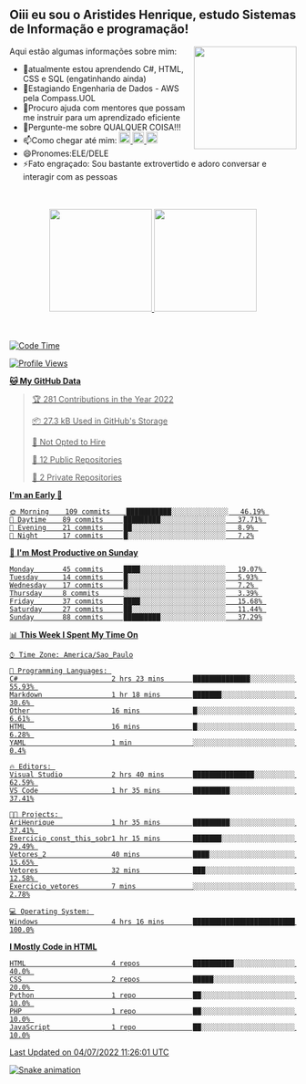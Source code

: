 ## Oiii eu sou o Aristides Henrique, estudo Sistemas de Informação e programação!

<div >
Aqui estão algumas informações sobre mim:<img align="right" height="180em" src="https://user-images.githubusercontent.com/97318481/177042589-45d62122-82a9-4a32-b3a7-87b322825b2f.png">
</div>

- 🌱atualmente estou aprendendo C#, HTML, CSS e SQL (engatinhando ainda)
- 👯Estagiando Engenharia de Dados - AWS pela Compass.UOL
- 🤔Procuro ajuda com mentores que possam me instruir para um aprendizado eficiente
- 💬Pergunte-me sobre QUALQUER COISA!!!
- 📫Como chegar até mim:
  <a href="https://www.instagram.com/aryhenry/" target="_blank">
  <img src="https://img.shields.io/badge/-Instagram-%23E4405F?style=for-the-badge&logo=instagram&logoColor=black" height="20px">
  </a>
  <a href="https://www.linkedin.com/in/aristides-henrique/" target="_blank">
  <img src="https://img.shields.io/badge/-LinkedIn-%230077B5?style=for-the-badge&logo=linkedin&logoColor=black" height="20px">
  </a> 
  <a href="mailto:arihenriqueuna@gmail.com">
  <img src="https://img.shields.io/badge/-Gmail-%23333?style=for-the-badge&logo=gmail&logoColor=white" height="20px">
  </a>
- 😄Pronomes:ELE/DELE
- ⚡Fato engraçado: Sou bastante extrovertido e adoro conversar e interagir com as pessoas
<br/>
<br/>
<div align="center">
  <a href="https://github.com/arihenrique">
  <img height="180em" src="https://github-readme-stats.vercel.app/api?username=arihenrique&show_icons=true&theme=dracula&include_all_commits=true&count_private=true"/>
  <img height="180em" src="https://github-readme-stats.vercel.app/api/top-langs/?username=arihenrique&layout=compact&langs_count=7&theme=dracula"/>
</div><br/><br/>

<!--START_SECTION:waka-->
![Code Time](http://img.shields.io/badge/Code%20Time-5%20hrs%2012%20mins-blue)

![Profile Views](http://img.shields.io/badge/Profile%20Views-689-blue)

**🐱 My GitHub Data** 

> 🏆 281 Contributions in the Year 2022
 > 
> 📦 27.3 kB Used in GitHub's Storage 
 > 
> 🚫 Not Opted to Hire
 > 
> 📜 12 Public Repositories 
 > 
> 🔑 2 Private Repositories  
 > 
**I'm an Early 🐤** 

```text
🌞 Morning    109 commits    ███████████░░░░░░░░░░░░░░   46.19% 
🌆 Daytime    89 commits     █████████░░░░░░░░░░░░░░░░   37.71% 
🌃 Evening    21 commits     ██░░░░░░░░░░░░░░░░░░░░░░░   8.9% 
🌙 Night      17 commits     █░░░░░░░░░░░░░░░░░░░░░░░░   7.2%

```
📅 **I'm Most Productive on Sunday** 

```text
Monday       45 commits     ████░░░░░░░░░░░░░░░░░░░░░   19.07% 
Tuesday      14 commits     █░░░░░░░░░░░░░░░░░░░░░░░░   5.93% 
Wednesday    17 commits     █░░░░░░░░░░░░░░░░░░░░░░░░   7.2% 
Thursday     8 commits      ░░░░░░░░░░░░░░░░░░░░░░░░░   3.39% 
Friday       37 commits     ████░░░░░░░░░░░░░░░░░░░░░   15.68% 
Saturday     27 commits     ██░░░░░░░░░░░░░░░░░░░░░░░   11.44% 
Sunday       88 commits     █████████░░░░░░░░░░░░░░░░   37.29%

```


📊 **This Week I Spent My Time On** 

```text
⌚︎ Time Zone: America/Sao_Paulo

💬 Programming Languages: 
C#                       2 hrs 23 mins       ██████████████░░░░░░░░░░░   55.93% 
Markdown                 1 hr 18 mins        ███████░░░░░░░░░░░░░░░░░░   30.6% 
Other                    16 mins             █░░░░░░░░░░░░░░░░░░░░░░░░   6.61% 
HTML                     16 mins             █░░░░░░░░░░░░░░░░░░░░░░░░   6.28% 
YAML                     1 min               ░░░░░░░░░░░░░░░░░░░░░░░░░   0.4%

🔥 Editors: 
Visual Studio            2 hrs 40 mins       ███████████████░░░░░░░░░░   62.59% 
VS Code                  1 hr 35 mins        █████████░░░░░░░░░░░░░░░░   37.41%

🐱‍💻 Projects: 
AriHenrique              1 hr 35 mins        █████████░░░░░░░░░░░░░░░░   37.41% 
Exercicio_const_this_sobr1 hr 15 mins        ███████░░░░░░░░░░░░░░░░░░   29.49% 
Vetores_2                40 mins             ████░░░░░░░░░░░░░░░░░░░░░   15.65% 
Vetores                  32 mins             ███░░░░░░░░░░░░░░░░░░░░░░   12.58% 
Exercicio_vetores        7 mins              ░░░░░░░░░░░░░░░░░░░░░░░░░   2.78%

💻 Operating System: 
Windows                  4 hrs 16 mins       █████████████████████████   100.0%

```

**I Mostly Code in HTML** 

```text
HTML                     4 repos             ██████████░░░░░░░░░░░░░░░   40.0% 
CSS                      2 repos             █████░░░░░░░░░░░░░░░░░░░░   20.0% 
Python                   1 repo              ██░░░░░░░░░░░░░░░░░░░░░░░   10.0% 
PHP                      1 repo              ██░░░░░░░░░░░░░░░░░░░░░░░   10.0% 
JavaScript               1 repo              ██░░░░░░░░░░░░░░░░░░░░░░░   10.0%

```



 Last Updated on 04/07/2022 11:26:01 UTC
<!--END_SECTION:waka-->

![Snake animation](https://github.com/arihenrique/arihenrique/blob/output/github-contribution-grid-snake.svg)
